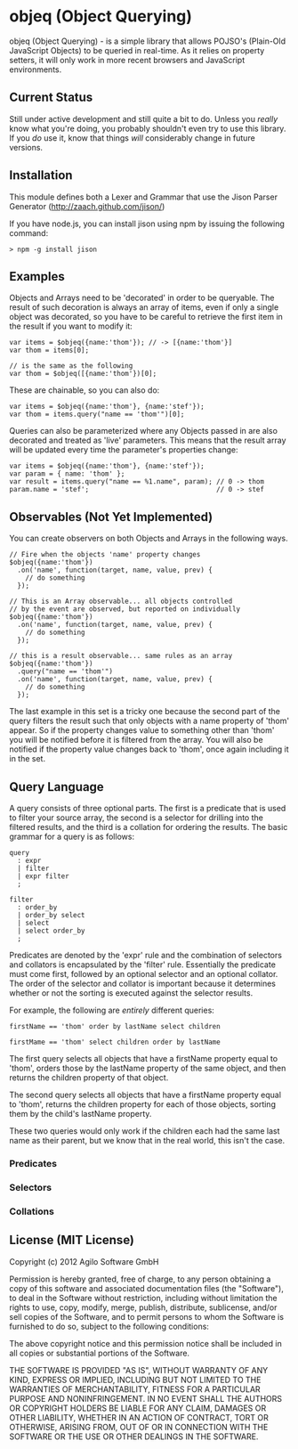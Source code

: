# objeq (Object Querying)

objeq (Object Querying) - is a simple library that allows POJSO's (Plain-Old JavaScript Objects) to be queried in real-time.  As it relies on property setters, it will only work in more recent browsers and JavaScript environments.

## Current Status

Still under active development and still quite a bit to do. Unless you *really* know what you're doing, you probably shouldn't even try to use this library.  If you *do* use it, know that things *will* considerably change in future versions.

## Installation

This module defines both a Lexer and Grammar that use the Jison Parser Generator (http://zaach.github.com/jison/)

If you have node.js, you can install jison using npm by issuing the following command:

    > npm -g install jison

## Examples

Objects and Arrays need to be 'decorated' in order to be queryable.  The result of such decoration is always an array of items, even if only a single object was decorated, so you have to be careful to retrieve the first item in the result if you want to modify it:

    var items = $objeq({name:'thom'}); // -> [{name:'thom'}]
    var thom = items[0];

    // is the same as the following
    var thom = $objeq([{name:'thom'})[0];

These are chainable, so you can also do:

    var items = $objeq({name:'thom'}, {name:'stef'});
    var thom = items.query("name == 'thom'")[0];

Queries can also be parameterized where any Objects passed in are also decorated and treated as 'live' parameters.  This means that the result array will be updated every time the parameter's properties change:

    var items = $objeq({name:'thom'}, {name:'stef'});
    var param = { name: 'thom' };
    var result = items.query("name == %1.name", param); // 0 -> thom
    param.name = 'stef';                                // 0 -> stef

## Observables (Not Yet Implemented)

You can create observers on both Objects and Arrays in the following ways.

    // Fire when the objects 'name' property changes
    $objeq({name:'thom'})
      .on('name', function(target, name, value, prev) {
        // do something
      });

    // This is an Array observable... all objects controlled
    // by the event are observed, but reported on individually
    $objeq({name:'thom'})
      .on('name', function(target, name, value, prev) {
        // do something
      });

    // this is a result observable... same rules as an array
    $objeq({name:'thom'})
      .query("name == 'thom'")
      .on('name', function(target, name, value, prev) {
        // do something
      });

The last example in this set is a tricky one because the second part of the query filters the result such that only objects with a name property of 'thom' appear.  So if the property changes value to something other than 'thom' you will be notified before it is filtered from the array.  You will also be notified if the property value changes back to 'thom', once again including it in the set.

## Query Language

A query consists of three optional parts.  The first is a predicate that is used to filter your source array, the second is a selector for drilling into the filtered results, and the third is a collation for ordering the results.  The basic grammar for a query is as follows:

    query
      : expr 
      | filter
      | expr filter
      ;
      
    filter 
      : order_by
      | order_by select
      | select
      | select order_by
      ;

Predicates are denoted by the 'expr' rule and the combination of selectors and collators is encapsulated by the 'filter' rule.  Essentially the predicate must come first, followed by an optional selector and an optional collator.  The order of the selector and collator is important because it determines whether or not the sorting is executed against the selector results.

For example, the following are *entirely* different queries:

    firstName == 'thom' order by lastName select children
    
    firstMame == 'thom' select children order by lastName

The first query selects all objects that have a firstName property equal to 'thom', orders those by the lastName property of the same object, and then returns the children property of that object.

The second query selects all objects that have a firstName property equal to 'thom', returns the children property for each of those objects, sorting them by the child's lastName property.

These two queries would only work if the children each had the same last name as their parent, but we know that in the real world, this isn't the case.

### Predicates

### Selectors

### Collations

## License (MIT License)

Copyright (c) 2012 Agilo Software GmbH

Permission is hereby granted, free of charge, to any person
obtaining a copy of this software and associated documentation
files (the "Software"), to deal in the Software without
restriction, including without limitation the rights to use,
copy, modify, merge, publish, distribute, sublicense, and/or
sell copies of the Software, and to permit persons to whom the
Software is furnished to do so, subject to the following
conditions:

The above copyright notice and this permission notice shall be
included in all copies or substantial portions of the Software.

THE SOFTWARE IS PROVIDED "AS IS", WITHOUT WARRANTY OF ANY KIND,
EXPRESS OR IMPLIED, INCLUDING BUT NOT LIMITED TO THE WARRANTIES
OF MERCHANTABILITY, FITNESS FOR A PARTICULAR PURPOSE AND
NONINFRINGEMENT. IN NO EVENT SHALL THE AUTHORS OR COPYRIGHT
HOLDERS BE LIABLE FOR ANY CLAIM, DAMAGES OR OTHER LIABILITY,
WHETHER IN AN ACTION OF CONTRACT, TORT OR OTHERWISE, ARISING
FROM, OUT OF OR IN CONNECTION WITH THE SOFTWARE OR THE USE OR
OTHER DEALINGS IN THE SOFTWARE.
